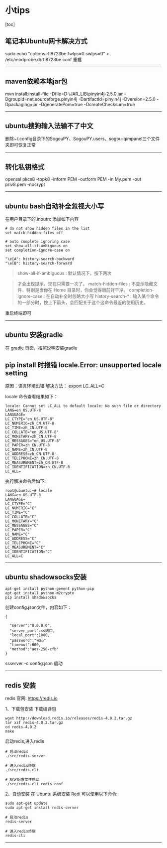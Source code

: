 # 小tips

[toc]

## 笔记本Ubuntu网卡解决方式

sudo echo "options rtl8723be fwlps=0 swlps=0" > /etc/modprobe.d/rtl8723be.conf 重启

--------------------------------------------------------------------------------

## maven依赖本地jar包

mvn install:install-file -Dfile=D:\JAR_LIB\pinyin4j-2.5.0.jar -DgroupId=net.sourceforge.pinyin4j -DartifactId=pinyin4j -Dversion=2.5.0 -Dpackaging=jar -DgeneratePom=true -DcreateChecksum=true

--------------------------------------------------------------------------------

## ubuntu搜狗输入法输不了中文

删除~/.config目录下的SogouPY、SogouPY.users、sogou-qimpanel三个文件夹即可恢复正常

--------------------------------------------------------------------------------

## 转化私钥格式

openssl pkcs8 -topk8 -inform PEM -outform PEM -in My.pem -out priv8.pem -nocrypt

--------------------------------------------------------------------------------

## ubuntu bash自动补全忽视大小写

在用户目录下的.inputrc 添加如下内容

```
# do not show hidden files in the list
set match-hidden-files off

# auto complete ignoring case
set show-all-if-ambiguous on
set completion-ignore-case on

"\e[A": history-search-backward
"\e[B": history-search-forward
```

> show-all-if-ambiguous : 默认情况下，按下两次

> <tab> 才会出现提示，现在只需要一次了。
> match-hidden-files : 不显示隐藏文件，特别是当你在 Home 目录时，你会觉得眼前好干净。
> completion-ignore-case : 在自动补全时忽略大小写
> history-search-* : 输入某个命令的一部分时，按上下箭头，会匹配关于这个这命令最近的使用历史。</tab>

重启终端即可

--------------------------------------------------------------------------------

## ubuntu 安装gradle

在 [gradle](https://gradle.org/install/) 页面，按照说明安装gradle

## pip install 时报错 locale.Error: unsupported locale setting

原因：语言环境出错 解决方法： export LC_ALL=C

locale 命令查看结果如下：

```
locale: Cannot set LC_ALL to default locale: No such file or directory
LANG=en_US.UTF-8
LANGUAGE=
LC_CTYPE="en_US.UTF-8"
LC_NUMERIC=zh_CN.UTF-8
LC_TIME=zh_CN.UTF-8
LC_COLLATE="en_US.UTF-8"
LC_MONETARY=zh_CN.UTF-8
LC_MESSAGES="en_US.UTF-8"
LC_PAPER=zh_CN.UTF-8
LC_NAME=zh_CN.UTF-8
LC_ADDRESS=zh_CN.UTF-8
LC_TELEPHONE=zh_CN.UTF-8
LC_MEASUREMENT=zh_CN.UTF-8
LC_IDENTIFICATION=zh_CN.UTF-8
LC_ALL=
```

执行解决命令后如下:

```
root@ubuntu:~# locale
LANG=en_US.UTF-8
LANGUAGE=
LC_CTYPE="C"
LC_NUMERIC="C"
LC_TIME="C"
LC_COLLATE="C"
LC_MONETARY="C"
LC_MESSAGES="C"
LC_PAPER="C"
LC_NAME="C"
LC_ADDRESS="C"
LC_TELEPHONE="C"
LC_MEASUREMENT="C"
LC_IDENTIFICATION="C"
LC_ALL=C
```
***
## ubuntu shadowsocks安装
```
apt-get install python-gevent python-pip
apt-get install python-m2crypto
pip install shadowsocks
```
创建config.json文件，内容如下：
```
{

  "server":"0.0.0.0",
  "server_port":ss端口,
  "local_port":1080,
  "password":"密码"
  "timeout":600,
  "method":"aes-256-cfb"
}
```
ssserver -c config.json 启动

***
## redis 安装
redis 官网: <a href="https://redis.io">https://redis.io</a>

1、下载包安装
下载编译包
```
wget http://download.redis.io/releases/redis-4.0.2.tar.gz
tar xzf redis-4.0.2.tar.gz
cd redis-4.0.2
make
```
启动redis,进入redis
```
# 启动redis
./src/redis-server

# 进入redis终端
./src/redis-cli

# 制定配置文件启动
./src/redis-cli redis.conf
```

2、自动安装
在 Ubuntu 系统安装 Redi 可以使用以下命令:
```
sudo apt-get update
sudo apt-get install redis-server
```

```
# 启动redis
redis-server

# 进入redis终端
redis-cli
```

***

